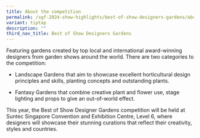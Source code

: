 ```yaml
---
title: About the competition
permalink: /sgf-2024-show-highlights/best-of-show-designers-gardens/about/
variant: tiptap
description: ""
third_nav_title: Best of Show Designers Gardens
---
```

<p>Featuring gardens created by top local and international award-winning
designers from garden shows around the world. There are two categories
to the competition:</p>
<ul data-tight="true" class="tight">
<li>
<p>Landscape Gardens that aim to showcase excellent horticultural design
principles and skills, planting concepts and outstanding plants.</p>
</li>
<li>
<p>Fantasy Gardens that combine creative plant and flower use, stage lighting
and props to give an out-of-world effect.</p>
</li>
</ul>
<p>This year, the Best of Show Designer Gardens competition will be held
at Suntec Singapore Convention and Exhibition Centre, Level 6, where designers
will showcase their stunning curations that reflect their creativity, styles
and countries.</p>